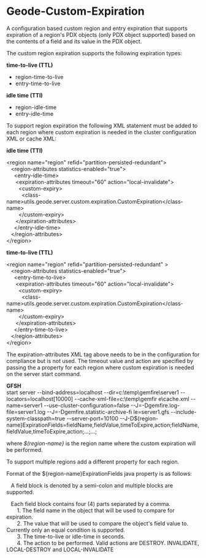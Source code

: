 # Geode-Custom-Expiration

A configuration based custom region and entry expiration that supports expiration of a region's PDX objects (only PDX object supported)  based on the contents of a field and its value in the PDX object.

The custom region expiration supports the following expiration types:

  **time-to-live (TTL)**
  - region-time-to-live 
  - entry-time-to-live
  
  **idle time (TTI)**
  - region-idle-time 
  - entry-idle-time

To support region expiration the following XML statement must be added to each region where custom expiration is needed in the cluster configuration XML or cache XML:

**idle time (TTI)**

<region name="region" refid="partition-persisted-redundant"\>  
&nbsp;&nbsp;&nbsp;<region-attributes statistics-enabled="true"\>  
&nbsp;&nbsp;&nbsp;&nbsp;&nbsp;<entry-idle-time\>  
&nbsp;&nbsp;&nbsp;&nbsp;&nbsp;&nbsp;<expiration-attributes timeout="60" action="local-invalidate"\>  
&nbsp;&nbsp;&nbsp;&nbsp;&nbsp;&nbsp;&nbsp;&nbsp;<custom-expiry\>  
&nbsp;&nbsp;&nbsp;&nbsp;&nbsp;&nbsp;&nbsp;&nbsp;&nbsp;&nbsp;<class-name\>utils.geode.server.custom.expiration.CustomExpiration</class-name\>   
&nbsp;&nbsp;&nbsp;&nbsp;&nbsp;&nbsp;&nbsp;&nbsp;</custom-expiry\>  
&nbsp;&nbsp;&nbsp;&nbsp;&nbsp;&nbsp;</expiration-attributes\>  
&nbsp;&nbsp;&nbsp;&nbsp;&nbsp;</entry-idle-time\>  
&nbsp;&nbsp;&nbsp;</region-attributes\>  
</region\>  

**time-to-live (TTL)**

<region name="region" refid="partition-persisted-redundant" \>  
&nbsp;&nbsp;&nbsp;<region-attributes statistics-enabled="true"\>  
&nbsp;&nbsp;&nbsp;&nbsp;&nbsp;<entry-time-to-live\>  
&nbsp;&nbsp;&nbsp;&nbsp;&nbsp;&nbsp;<expiration-attributes timeout="60" action="local-invalidate"\>  
&nbsp;&nbsp;&nbsp;&nbsp;&nbsp;&nbsp;&nbsp;&nbsp;<custom-expiry\>  
&nbsp;&nbsp;&nbsp;&nbsp;&nbsp;&nbsp;&nbsp;&nbsp;&nbsp;&nbsp;<class-name\>utils.geode.server.custom.expiration.CustomExpiration</class-name\>  
&nbsp;&nbsp;&nbsp;&nbsp;&nbsp;&nbsp;&nbsp;&nbsp;</custom-expiry\>  
&nbsp;&nbsp;&nbsp;&nbsp;&nbsp;&nbsp;</expiration-attributes\>  
&nbsp;&nbsp;&nbsp;&nbsp;&nbsp;</entry-time-to-live\>  
&nbsp;&nbsp;&nbsp;</region-attributes\>  
</region\>  


The expiration-attributes XML tag above needs to be in the configuration for compliance but is not used. The timeout value and action are specified by passing the a property for each region where custom expiration is needed on the server start command.

**GFSH**  
start server --bind-address=localhost --dir=c:\temp\gemfire\server1 --locators=localhost[10000] --cache-xml-file=c:\temp\gemfir
e\cache.xml --name=server1 --use-cluster-configuration=false --J=-Dgemfire.log-file=server1.log --J=-Dgemfire.statistic-archive-fi
le=server1.gfs --include-system-classpath=true --server-port=10100 
--J-D${region-name}ExpirationFields=fieldName,fieldValue,timeToExpire,action;fieldName,fieldValue,timeToExpire,action;...;...;

where *$(region-name}* is the region name where the custom expiration will be performed.

To support multiple regions add a different property for each region.

Format of the ${region-name}ExpirationFields java property is as follows:  

&nbsp;&nbsp;&nbsp;A field block is denoted by a semi-colon and multiple blocks are supported. 

&nbsp;&nbsp;&nbsp;Each field block contains four (4) parts separated by a comma.   
&nbsp;&nbsp;&nbsp;&nbsp;&nbsp;&nbsp;&nbsp;1. The field name in the object that will be used to compare for expiration.  
&nbsp;&nbsp;&nbsp;&nbsp;&nbsp;&nbsp;&nbsp;2. The value that will be used to compare the object's field value to. Currently only an equal condition is supported.    
&nbsp;&nbsp;&nbsp;&nbsp;&nbsp;&nbsp;&nbsp;3. The time-to-live or idle-time in seconds.  
&nbsp;&nbsp;&nbsp;&nbsp;&nbsp;&nbsp;&nbsp;4. The action to be performed. Valid actions are DESTROY. INVALIDATE, LOCAL-DESTROY and LOCAL-INVALIDATE  
